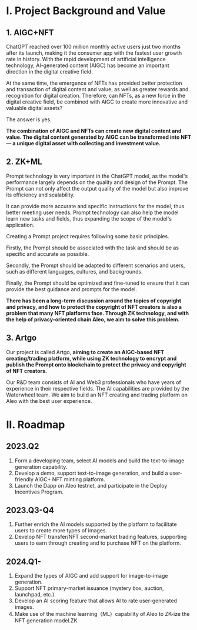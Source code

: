 # I. Project Background and Value
## 1. AIGC+NFT

ChatGPT reached over 100 million monthly active users just two months after its launch, making it the consumer app with the fastest user growth rate in history. With the rapid development of artificial intelligence technology, AI-generated content (AIGC) has become an important direction in the digital creative field.

At the same time, the emergence of NFTs has provided better protection and transaction of digital content and value, as well as greater rewards and recognition for digital creation.
Therefore, can NFTs, as a new force in the digital creative field, be combined with AIGC to create more innovative and valuable digital assets?

The answer is yes.

**The combination of AIGC and NFTs can create new digital content and value. The digital content generated by AIGC can be transformed into NFT — a unique digital asset with collecting and investment value.**


## 2. ZK+ML
Prompt technology is very important in the ChatGPT model, as the model's performance largely depends on the quality and design of the Prompt. The Prompt can not only affect the output quality of the model but also improve its efficiency and scalability.

It can provide more accurate and specific instructions for the model, thus better meeting user needs. Prompt technology can also help the model learn new tasks and fields, thus expanding the scope of the model's application.

Creating a Prompt project requires following some basic principles.

Firstly, the Prompt should be associated with the task and should be as specific and accurate as possible.

Secondly, the Prompt should be adapted to different scenarios and users, such as different languages, cultures, and backgrounds.

Finally, the Prompt should be optimized and fine-tuned to ensure that it can provide the best guidance and prompts for the model.

**There has been a long-term discussion around the topics of copyright and privacy, and how to protect the copyright of NFT creators is also a problem that many NFT platforms face. Through ZK technology, and with the help of privacy-oriented chain Aleo, we aim to solve this problem.**


## 3. Artgo
Our project is called Artgo, **aiming to create an AIGC-based NFT creating/trading platform, while using ZK technology to encrypt and publish the Prompt onto blockchain to protect the privacy and copyright of NFT creators.**

Our R&D team consists of AI and Web3 professionals who have years of experience in their respective fields. The AI capabilities are provided by the Waterwheel team. We aim to build an NFT creating and trading platform on Aleo with the best user experience.

# II. Roadmap

## 2023.Q2
1. Form a developing team, select AI models and build the text-to-image generation capability.
2. Develop a demo, support text-to-image generation, and build a user-friendly AIGC+ NFT minting platform.
3. Launch the Dapp on Aleo testnet, and participate in the Deploy Incentives Program.

## 2023.Q3-Q4
1. Further enrich the AI models supported by the platform to facilitate users to create more types of images.
2. Develop NFT transfer/NFT second-market trading features, supporting users to earn through creating and to purchase NFT on the platform.

## 2024.Q1-
1. Expand the types of AIGC and add support for image-to-image generation.
2. Support NFT primary-market issuance (mystery box, auction, launchpad, etc.).
3. Develop an AI scoring feature that allows AI to rate user-generated images.
4. Make use of the machine learning（ML）capability of Aleo to ZK-ize the NFT generation model.ZK